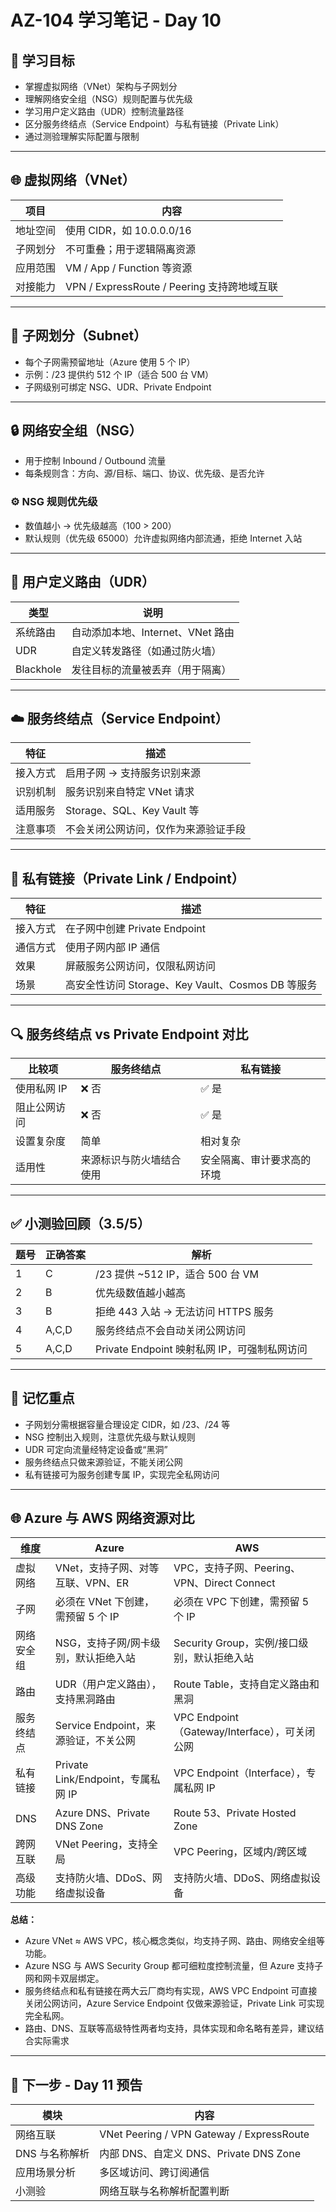 # AZ-104 学习笔记 - Day 10

## 🎯 学习目标
- 掌握虚拟网络（VNet）架构与子网划分
- 理解网络安全组（NSG）规则配置与优先级
- 学习用户定义路由（UDR）控制流量路径
- 区分服务终结点（Service Endpoint）与私有链接（Private Link）
- 通过测验理解实际配置与限制

---

## 🌐 虚拟网络（VNet）

| 项目 | 内容 |
|------|------|
| 地址空间 | 使用 CIDR，如 10.0.0.0/16 |
| 子网划分 | 不可重叠；用于逻辑隔离资源 |
| 应用范围 | VM / App / Function 等资源 |
| 对接能力 | VPN / ExpressRoute / Peering 支持跨地域互联 |

---

## 🧱 子网划分（Subnet）

- 每个子网需预留地址（Azure 使用 5 个 IP）
- 示例：/23 提供约 512 个 IP（适合 500 台 VM）
- 子网级别可绑定 NSG、UDR、Private Endpoint

---

## 🔒 网络安全组（NSG）

- 用于控制 Inbound / Outbound 流量
- 每条规则含：方向、源/目标、端口、协议、优先级、是否允许

### ⚙️ NSG 规则优先级
- 数值越小 → 优先级越高（100 > 200）
- 默认规则（优先级 65000）允许虚拟网络内部流通，拒绝 Internet 入站

---

## 🧭 用户定义路由（UDR）

| 类型 | 说明 |
|------|------|
| 系统路由 | 自动添加本地、Internet、VNet 路由 |
| UDR | 自定义转发路径（如通过防火墙） |
| Blackhole | 发往目标的流量被丢弃（用于隔离） |

---

## ☁️ 服务终结点（Service Endpoint）

| 特征 | 描述 |
|------|------|
| 接入方式 | 启用子网 → 支持服务识别来源 |
| 识别机制 | 服务识别来自特定 VNet 请求 |
| 适用服务 | Storage、SQL、Key Vault 等 |
| 注意事项 | 不会关闭公网访问，仅作为来源验证手段 |

---

## 🔐 私有链接（Private Link / Endpoint）

| 特征 | 描述 |
|------|------|
| 接入方式 | 在子网中创建 Private Endpoint |
| 通信方式 | 使用子网内部 IP 通信 |
| 效果 | 屏蔽服务公网访问，仅限私网访问 |
| 场景 | 高安全性访问 Storage、Key Vault、Cosmos DB 等服务 |

---

## 🔍 服务终结点 vs Private Endpoint 对比

| 比较项 | 服务终结点 | 私有链接 |
|--------|-------------|-----------|
| 使用私网 IP | ❌ 否 | ✅ 是 |
| 阻止公网访问 | ❌ 否 | ✅ 是 |
| 设置复杂度 | 简单 | 相对复杂 |
| 适用性 | 来源标识与防火墙结合使用 | 安全隔离、审计要求高的环境 |

---

## ✅ 小测验回顾（3.5/5）

| 题号 | 正确答案 | 解析 |
|------|-----------|------|
| 1 | C | /23 提供 ~512 IP，适合 500 台 VM |
| 2 | B | 优先级数值越小越高 |
| 3 | B | 拒绝 443 入站 → 无法访问 HTTPS 服务 |
| 4 | A,C,D | 服务终结点不会自动关闭公网访问 |
| 5 | A,C,D | Private Endpoint 映射私网 IP，可强制私网访问 |

---

## 🧠 记忆重点

- 子网划分需根据容量合理设定 CIDR，如 /23、/24 等
- NSG 控制出入规则，注意优先级与默认规则
- UDR 可定向流量经特定设备或“黑洞”
- 服务终结点只做来源验证，不能关闭公网
- 私有链接可为服务创建专属 IP，实现完全私网访问

---

## 🌐 Azure 与 AWS 网络资源对比

| 维度         | Azure                                  | AWS                                      |
|--------------|----------------------------------------|------------------------------------------|
| 虚拟网络     | VNet，支持子网、对等互联、VPN、ER      | VPC，支持子网、Peering、VPN、Direct Connect |
| 子网         | 必须在 VNet 下创建，需预留 5 个 IP      | 必须在 VPC 下创建，需预留 5 个 IP         |
| 网络安全组   | NSG，支持子网/网卡级别，默认拒绝入站   | Security Group，实例/接口级别，默认拒绝入站 |
| 路由         | UDR（用户定义路由），支持黑洞路由       | Route Table，支持自定义路由和黑洞         |
| 服务终结点   | Service Endpoint，来源验证，不关公网    | VPC Endpoint（Gateway/Interface），可关闭公网 |
| 私有链接     | Private Link/Endpoint，专属私网 IP      | VPC Endpoint（Interface），专属私网 IP    |
| DNS          | Azure DNS、Private DNS Zone            | Route 53、Private Hosted Zone            |
| 跨网互联     | VNet Peering，支持全局                  | VPC Peering，区域内/跨区域                |
| 高级功能     | 支持防火墙、DDoS、网络虚拟设备          | 支持防火墙、DDoS、网络虚拟设备            |

**总结：**
- Azure VNet ≈ AWS VPC，核心概念类似，均支持子网、路由、网络安全组等功能。
- Azure NSG 与 AWS Security Group 都可细粒度控制流量，但 Azure 支持子网和网卡双层绑定。
- 服务终结点和私有链接在两大云厂商均有实现，AWS VPC Endpoint 可直接关闭公网访问，Azure Service Endpoint 仅做来源验证，Private Link 可实现完全私网。
- 路由、DNS、互联等高级特性两者均支持，具体实现和命名略有差异，建议结合实际需求

---

## 📅 下一步 - Day 11 预告

| 模块 | 内容 |
|------|------|
| 网络互联 | VNet Peering / VPN Gateway / ExpressRoute |
| DNS 与名称解析 | 内部 DNS、自定义 DNS、Private DNS Zone |
| 应用场景分析 | 多区域访问、跨订阅通信 |
| 小测验 | 网络互联与名称解析配置判断 |

